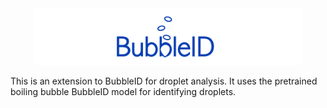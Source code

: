 <div align="center">  
  <img src="./Images/bubbleidheader.png" alt="Logo" style="width: 85%; max-width: 100%;">
</div>

This is an extension to BubbleID for droplet analysis. It uses the pretrained boiling bubble BubbleID model for identifying droplets.
